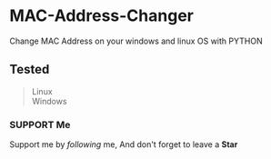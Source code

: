 # MAC-Address-Changer
Change MAC Address on your windows and linux OS with PYTHON

## Tested
> Linux<br/>
> Windows


### SUPPORT Me
Support me by _following_ me, And don't forget to leave a **Star**

